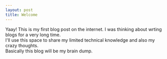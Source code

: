 ```yaml
---
layout: post
title: Welcome
---
```


Yaay! This is my first blog post on the internet. I was thinking about wrting blogs for a very long time.  
I'll use this space to share my limited technical knowledge and also my crazy thoughts.  
Basically this blog will be my brain dump.
